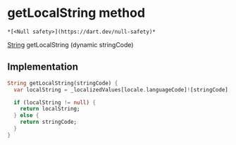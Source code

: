 


# getLocalString method




    *[<Null safety>](https://dart.dev/null-safety)*




[String](https://api.flutter.dev/flutter/dart-core/String-class.html) getLocalString
(dynamic stringCode)








## Implementation

```dart
String getLocalString(stringCode) {
  var localString = _localizedValues[locale.languageCode]![stringCode];

  if (localString != null) {
    return localString;
  } else {
    return stringCode;
  }
}
```








